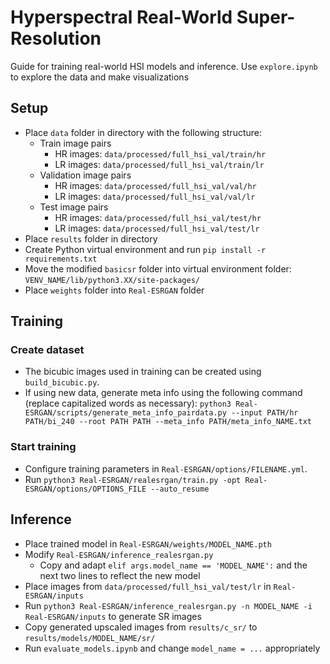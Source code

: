 # Hyperspectral Real-World Super-Resolution
Guide for training real-world HSI models and inference. Use `explore.ipynb` to explore the data and make visualizations 

## Setup
- Place `data` folder in directory with the following structure:
  - Train image pairs
    - HR images: `data/processed/full_hsi_val/train/hr`
    - LR images: `data/processed/full_hsi_val/train/lr`
  - Validation image pairs
    - HR images: `data/processed/full_hsi_val/val/hr`
    - LR images: `data/processed/full_hsi_val/val/lr`
  - Test image pairs
    - HR images: `data/processed/full_hsi_val/test/hr`
    - LR images: `data/processed/full_hsi_val/test/lr`
- Place `results` folder in directory
- Create Python virtual environment and run `pip install -r requirements.txt`
- Move the modified `basicsr` folder into virtual environment folder: `VENV_NAME/lib/python3.XX/site-packages/`
- Place `weights` folder into `Real-ESRGAN` folder

## Training
### Create dataset
- The bicubic images used in training can be created using `build_bicubic.py`.
- If using new data, generate meta info using the following command (replace capitalized words as necessary): `python3 Real-ESRGAN/scripts/generate_meta_info_pairdata.py --input PATH/hr PATH/bi_240 --root PATH PATH --meta_info PATH/meta_info_NAME.txt`

### Start training
- Configure training parameters in `Real-ESRGAN/options/FILENAME.yml`.
- Run `python3 Real-ESRGAN/realesrgan/train.py -opt Real-ESRGAN/options/OPTIONS_FILE --auto_resume`

## Inference
- Place trained model in `Real-ESRGAN/weights/MODEL_NAME.pth`
- Modify `Real-ESRGAN/inference_realesrgan.py`
  - Copy and adapt `elif args.model_name == 'MODEL_NAME':` and the next two lines to reflect the new model
- Place images from `data/processed/full_hsi_val/test/lr` in `Real-ESRGAN/inputs`
- Run `python3 Real-ESRGAN/inference_realesrgan.py -n MODEL_NAME -i Real-ESRGAN/inputs` to generate SR images
- Copy generated upscaled images from `results/c_sr/` to `results/models/MODEL_NAME/sr/`
- Run `evaluate_models.ipynb` and change `model_name = ...` appropriately
